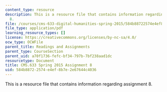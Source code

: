 ```yaml
---
content_type: resource
description: This is a resource file that contains information regarding assignment
  8.
file: /courses/cms-633-digital-humanities-spring-2015/584b88722574e4ef8b7e2e67644c4036_MITCMS_633S15_Assignment8.pdf
file_type: application/pdf
learning_resource_types: []
license: https://creativecommons.org/licenses/by-nc-sa/4.0/
ocw_type: OCWFile
parent_title: Readings and Assignments
parent_type: CourseSection
parent_uid: a70f1736-fefc-bf34-797b-7bf238aad1dc
resourcetype: Document
title: CMS.633 Spring 2015 Assignment 8
uid: 584b8872-2574-e4ef-8b7e-2e67644c4036
---
```

This is a resource file that contains information regarding assignment 8.